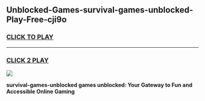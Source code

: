 
## Unblocked-Games-survival-games-unblocked-Play-Free-cji9o
<h3>
<a href="https://premium76.site?title=survival-games-unblocked&ref=18A">CLICK TO PLAY</a></h3>
<hr>

<h3>
<a href="https://premium76.site?title=survival-games-unblocked&ref=18A">CLICK 2 PLAY</a>
  
</h3>

<a href="https://premium76.site?title=survival-games-unblocked&ref=18A"><img src="https://clearcache.store/games.png"></a>


**survival-games-unblocked games unblocked: Your Gateway to Fun and Accessible Online Gaming**
